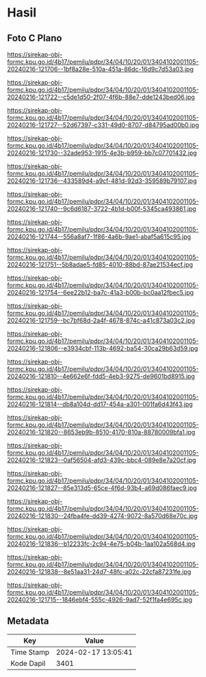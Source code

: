 # Hasil

## Foto C Plano

https://sirekap-obj-formc.kpu.go.id/4b17/pemilu/pdpr/34/04/10/20/01/3404102001105-20240216-121706--1bf8a28e-510a-451a-86dc-16d9c7d53a03.jpg

https://sirekap-obj-formc.kpu.go.id/4b17/pemilu/pdpr/34/04/10/20/01/3404102001105-20240216-121722--c5de1d50-2f07-4f6b-88e7-dde1243bed06.jpg

https://sirekap-obj-formc.kpu.go.id/4b17/pemilu/pdpr/34/04/10/20/01/3404102001105-20240216-121727--52d67397-c331-49d0-8707-d84795ad00b0.jpg

https://sirekap-obj-formc.kpu.go.id/4b17/pemilu/pdpr/34/04/10/20/01/3404102001105-20240216-121730--32ade953-1915-4e3b-b959-bb7c07701432.jpg

https://sirekap-obj-formc.kpu.go.id/4b17/pemilu/pdpr/34/04/10/20/01/3404102001105-20240216-121736--433589d4-a9cf-481d-92d3-359589b79107.jpg

https://sirekap-obj-formc.kpu.go.id/4b17/pemilu/pdpr/34/04/10/20/01/3404102001105-20240216-121740--9c6d6187-3722-4b1d-b00f-5345ca493861.jpg

https://sirekap-obj-formc.kpu.go.id/4b17/pemilu/pdpr/34/04/10/20/01/3404102001105-20240216-121744--556a8af7-1f86-4a6b-9ae1-abaf5a615c95.jpg

https://sirekap-obj-formc.kpu.go.id/4b17/pemilu/pdpr/34/04/10/20/01/3404102001105-20240216-121751--5b8adae5-fd85-4010-88bd-87ae21534ecf.jpg

https://sirekap-obj-formc.kpu.go.id/4b17/pemilu/pdpr/34/04/10/20/01/3404102001105-20240216-121754--6ee22b12-ba7c-41a3-b00b-bc0aa12fbec5.jpg

https://sirekap-obj-formc.kpu.go.id/4b17/pemilu/pdpr/34/04/10/20/01/3404102001105-20240216-121759--bc7bf68d-2a4f-4678-874c-a41c873a03c2.jpg

https://sirekap-obj-formc.kpu.go.id/4b17/pemilu/pdpr/34/04/10/20/01/3404102001105-20240216-121806--e3934cbf-113b-4692-ba54-30ca29b63d59.jpg

https://sirekap-obj-formc.kpu.go.id/4b17/pemilu/pdpr/34/04/10/20/01/3404102001105-20240216-121810--4e662e6f-fdd5-4eb3-9275-de9601bd8915.jpg

https://sirekap-obj-formc.kpu.go.id/4b17/pemilu/pdpr/34/04/10/20/01/3404102001105-20240216-121814--db8a104d-dd17-454a-a301-001fa6d43f43.jpg

https://sirekap-obj-formc.kpu.go.id/4b17/pemilu/pdpr/34/04/10/20/01/3404102001105-20240216-121820--8653eb9b-8510-4170-810a-88780009bfa1.jpg

https://sirekap-obj-formc.kpu.go.id/4b17/pemilu/pdpr/34/04/10/20/01/3404102001105-20240216-121823--0af56504-afd3-439c-bbc4-089e8e7a20cf.jpg

https://sirekap-obj-formc.kpu.go.id/4b17/pemilu/pdpr/34/04/10/20/01/3404102001105-20240216-121827--85e313d5-65ce-4f6d-93b4-a69d086faec9.jpg

https://sirekap-obj-formc.kpu.go.id/4b17/pemilu/pdpr/34/04/10/20/01/3404102001105-20240216-121830--24fba4fe-dd39-4274-9072-8a570d68e70c.jpg

https://sirekap-obj-formc.kpu.go.id/4b17/pemilu/pdpr/34/04/10/20/01/3404102001105-20240216-121836--b12233fc-2c94-4e75-b04b-1aa102a568d4.jpg

https://sirekap-obj-formc.kpu.go.id/4b17/pemilu/pdpr/34/04/10/20/01/3404102001105-20240216-121838--8e51aa31-24d7-48fc-a02c-22cfa87231fe.jpg

https://sirekap-obj-formc.kpu.go.id/4b17/pemilu/pdpr/34/04/10/20/01/3404102001105-20240216-121715--1846ebf4-555c-4926-9ad7-52f1fa4e695c.jpg


## Metadata

| Key        | Value               |
| ---------- | ------------------- |
| Time Stamp | 2024-02-17 13:05:41 |
| Kode Dapil | 3401                |



